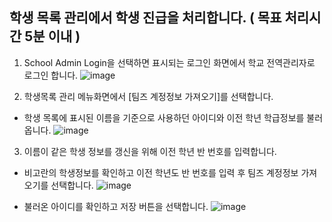 ## 학생 목록 관리에서 학생 진급을 처리합니다. ( 목표 처리시간 5분 이내 )

1. School Admin Login을 선택하면 표시되는 로그인 화면에서 학교 전역관리자로 로그인 합니다.
![image](https://user-images.githubusercontent.com/16409151/213897146-cc7f46e8-fb4f-4999-9b59-e5bf10629e37.png)

2. 학생목록 관리 메뉴화면에서 [팀즈 계정정보 가져오기]를 선택합니다.   
* 학생 목록에 표시된 이름을 기준으로 사용하던 아이디와 이전 학년 학급정보를 불러옵니다.
![image](https://user-images.githubusercontent.com/16409151/213903767-3c174500-9ab5-43fc-8704-4463cf1c648a.png)

3. 이름이 같은 학생 정보를 갱신을 위해 이전 학년 반 번호를 입력합니다.   
* 비고란의 학생정보를 확인하고 이전 학년도 반 번호를 입력 후 팀즈 계정정보 가져오기를 선택합니다.
![image](https://user-images.githubusercontent.com/16409151/213922946-546e8e8a-aa57-47f3-a0d3-7da76ce98fe8.png)
   
* 불러온 아이디를 확인하고 저장 버튼을 선택합니다.
![image](https://user-images.githubusercontent.com/16409151/213923025-53c10cff-270e-4994-bec7-d0ee8ced6a9d.png)




